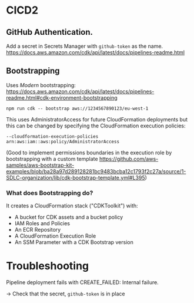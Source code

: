 # CICD2

## GitHub Authentication.

Add a secret in Secrets Manager with `github-token` as the name.
https://docs.aws.amazon.com/cdk/api/latest/docs/pipelines-readme.html

## Bootstrapping
Uses _Modern_ bootstrapping: https://docs.aws.amazon.com/cdk/api/latest/docs/pipelines-readme.html#cdk-environment-bootstrapping

```
npm run cdk -- bootstrap aws://1234567890123/eu-west-1
```

This uses AdministratorAccess for future CloudFormation deployments but this can be changed by specifying the CloudFormation execution policies:
```
--cloudformation-execution-policies arn:aws:iam::aws:policy/AdministratorAccess 
```
(Good to implement permissions boundaries in the execution role by bootstrapping with a custom template
https://github.com/aws-samples/aws-bootstrap-kit-examples/blob/ba28a97d289128281bc9483bcba12c1793f2c27a/source/1-SDLC-organization/lib/cdk-bootstrap-template.yml#L395)

### What does Bootstrapping do?

It creates a CloudFormation stack ("CDKToolkit") with:

- A bucket for CDK assets and a bucket policy
- IAM Roles and Policies
- An ECR Repository
- A CloudFormation Execution Role
- An SSM Parameter with a CDK Bootstrap version

# Troubleshooting

Pipeline deployment fails with CREATE_FAILED: Internal failure.

-> Check that the secret, `github-token` is in place

